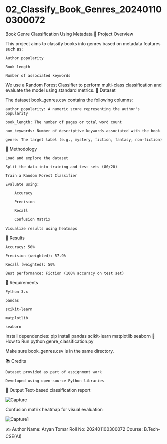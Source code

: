# 02_Classify_Book_Genres_202401100300072
Book Genre Classification Using Metadata
📘 Project Overview

This project aims to classify books into genres based on metadata features such as:

    Author popularity

    Book length

    Number of associated keywords

We use a Random Forest Classifier to perform multi-class classification and evaluate the model using standard metrics.
📁 Dataset

The dataset book_genres.csv contains the following columns:

    author_popularity: A numeric score representing the author's popularity

    book_length: The number of pages or total word count

    num_keywords: Number of descriptive keywords associated with the book

    genre: The target label (e.g., mystery, fiction, fantasy, non-fiction)

🧠 Methodology

    Load and explore the dataset

    Split the data into training and test sets (80/20)

    Train a Random Forest Classifier

    Evaluate using:

        Accuracy

        Precision

        Recall

        Confusion Matrix

    Visualize results using heatmaps

🧾 Results

    Accuracy: 50%

    Precision (weighted): 57.9%

    Recall (weighted): 50%

    Best performance: Fiction (100% accuracy on test set)

📌 Requirements

    Python 3.x

    pandas

    scikit-learn

    matplotlib

    seaborn

Install dependencies:
pip install pandas scikit-learn matplotlib seaborn
🚀 How to Run
python genre_classification.py

Make sure book_genres.csv is in the same directory.

📚 Credits

    Dataset provided as part of assignment work

    Developed using open-source Python libraries




📸 Output
Text-based classification report

![Capture](https://github.com/user-attachments/assets/4e52f258-f759-43ad-8c9a-6d4e7edd509b)

Confusion matrix heatmap for visual evaluation

![Capture1](https://github.com/user-attachments/assets/8f0c8045-8b5e-42e8-916b-3bdedcf636f8)




✍️ Author
Name: Aryan Tomar
Roll No: 202401100300072
Course: B.Tech-CSE(AI)
